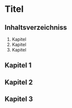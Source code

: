 # Titel

## Inhaltsverzeichniss
1. Kapitel
2. Kapitel
3. Kapitel

## Kapitel 1

## Kapitel 2

## Kapitel 3
